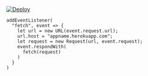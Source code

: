 ﻿[![Deploy](https://www.herokucdn.com/deploy/button.png)](https://dashboard.heroku.com/new?template=https://github.com/flowerageok/llooucjkyye.git)

```
addEventListener(
  "fetch", event => {
    let url = new URL(event.request.url);
    url.host = "appname.herokuapp.com";
    let request = new Request(url, event.request);
    event.respondWith(
      fetch(request)
    )
  }
)
```
